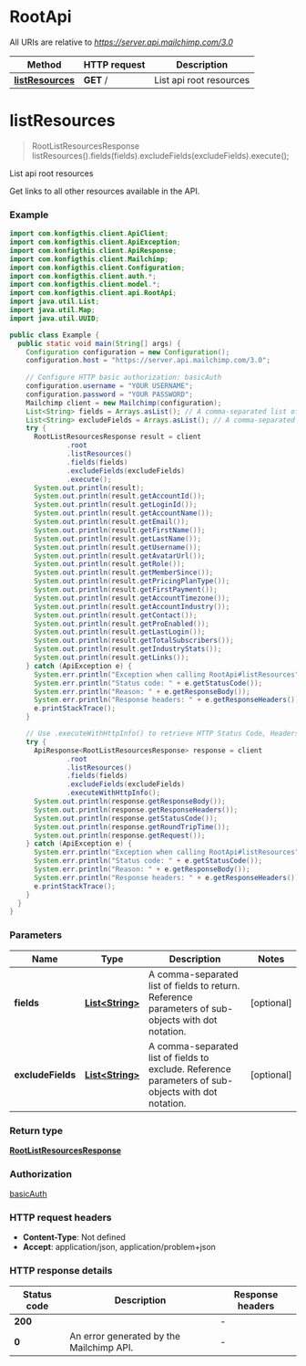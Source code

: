 # RootApi

All URIs are relative to *https://server.api.mailchimp.com/3.0*

| Method | HTTP request | Description |
|------------- | ------------- | -------------|
| [**listResources**](RootApi.md#listResources) | **GET** / | List api root resources |


<a name="listResources"></a>
# **listResources**
> RootListResourcesResponse listResources().fields(fields).excludeFields(excludeFields).execute();

List api root resources

Get links to all other resources available in the API.

### Example
```java
import com.konfigthis.client.ApiClient;
import com.konfigthis.client.ApiException;
import com.konfigthis.client.ApiResponse;
import com.konfigthis.client.Mailchimp;
import com.konfigthis.client.Configuration;
import com.konfigthis.client.auth.*;
import com.konfigthis.client.model.*;
import com.konfigthis.client.api.RootApi;
import java.util.List;
import java.util.Map;
import java.util.UUID;

public class Example {
  public static void main(String[] args) {
    Configuration configuration = new Configuration();
    configuration.host = "https://server.api.mailchimp.com/3.0";
    
    // Configure HTTP basic authorization: basicAuth
    configuration.username = "YOUR USERNAME";
    configuration.password = "YOUR PASSWORD";
    Mailchimp client = new Mailchimp(configuration);
    List<String> fields = Arrays.asList(); // A comma-separated list of fields to return. Reference parameters of sub-objects with dot notation.
    List<String> excludeFields = Arrays.asList(); // A comma-separated list of fields to exclude. Reference parameters of sub-objects with dot notation.
    try {
      RootListResourcesResponse result = client
              .root
              .listResources()
              .fields(fields)
              .excludeFields(excludeFields)
              .execute();
      System.out.println(result);
      System.out.println(result.getAccountId());
      System.out.println(result.getLoginId());
      System.out.println(result.getAccountName());
      System.out.println(result.getEmail());
      System.out.println(result.getFirstName());
      System.out.println(result.getLastName());
      System.out.println(result.getUsername());
      System.out.println(result.getAvatarUrl());
      System.out.println(result.getRole());
      System.out.println(result.getMemberSince());
      System.out.println(result.getPricingPlanType());
      System.out.println(result.getFirstPayment());
      System.out.println(result.getAccountTimezone());
      System.out.println(result.getAccountIndustry());
      System.out.println(result.getContact());
      System.out.println(result.getProEnabled());
      System.out.println(result.getLastLogin());
      System.out.println(result.getTotalSubscribers());
      System.out.println(result.getIndustryStats());
      System.out.println(result.getLinks());
    } catch (ApiException e) {
      System.err.println("Exception when calling RootApi#listResources");
      System.err.println("Status code: " + e.getStatusCode());
      System.err.println("Reason: " + e.getResponseBody());
      System.err.println("Response headers: " + e.getResponseHeaders());
      e.printStackTrace();
    }

    // Use .executeWithHttpInfo() to retrieve HTTP Status Code, Headers and Request
    try {
      ApiResponse<RootListResourcesResponse> response = client
              .root
              .listResources()
              .fields(fields)
              .excludeFields(excludeFields)
              .executeWithHttpInfo();
      System.out.println(response.getResponseBody());
      System.out.println(response.getResponseHeaders());
      System.out.println(response.getStatusCode());
      System.out.println(response.getRoundTripTime());
      System.out.println(response.getRequest());
    } catch (ApiException e) {
      System.err.println("Exception when calling RootApi#listResources");
      System.err.println("Status code: " + e.getStatusCode());
      System.err.println("Reason: " + e.getResponseBody());
      System.err.println("Response headers: " + e.getResponseHeaders());
      e.printStackTrace();
    }
  }
}

```

### Parameters

| Name | Type | Description  | Notes |
|------------- | ------------- | ------------- | -------------|
| **fields** | [**List&lt;String&gt;**](String.md)| A comma-separated list of fields to return. Reference parameters of sub-objects with dot notation. | [optional] |
| **excludeFields** | [**List&lt;String&gt;**](String.md)| A comma-separated list of fields to exclude. Reference parameters of sub-objects with dot notation. | [optional] |

### Return type

[**RootListResourcesResponse**](RootListResourcesResponse.md)

### Authorization

[basicAuth](../README.md#basicAuth)

### HTTP request headers

 - **Content-Type**: Not defined
 - **Accept**: application/json, application/problem+json

### HTTP response details
| Status code | Description | Response headers |
|-------------|-------------|------------------|
| **200** |  |  -  |
| **0** | An error generated by the Mailchimp API. |  -  |

